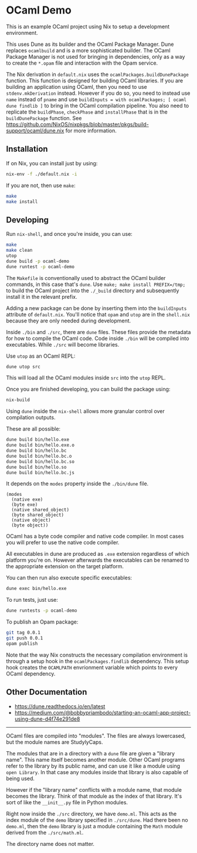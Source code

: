 # OCaml Demo

This is an example OCaml project using Nix to setup a development environment.

This uses Dune as its builder and the OCaml Package Manager. Dune replaces `ocamlbuild` and is a more sophisticated builder. The OCaml Package Manager is not used for bringing in dependencies, only as a way to create the `*.opam` file and interaction with the Opam service.

The Nix derivation in `default.nix` uses the `ocamlPackages.buildDunePackage` function. This function is designed for building OCaml libraries. If you are building an application using OCaml, then you need to use `stdenv.mkDerivation` instead. However if you do so, you need to instead use `name` instead of `pname` and use `buildInputs = with ocamlPackages; [ ocaml dune findlib ]` to bring in the OCaml compilation pipeline. You also need to replicate the `buildPhase`, `checkPhase` and `installPhase` that is in the `buildDunePackage` function. See https://github.com/NixOS/nixpkgs/blob/master/pkgs/build-support/ocaml/dune.nix for more information.

## Installation

If on Nix, you can install just by using:

```sh
nix-env -f ./default.nix -i
```

If you are not, then use `make`:

```sh
make
make install
```

## Developing

Run `nix-shell`, and once you're inside, you can use:

```sh
make
make clean
utop
dune build -p ocaml-demo
dune runtest -p ocaml-demo
```

The `Makefile` is conventionally used to abstract the OCaml builder commands, in this case that's `dune`. Use `make; make install PREFIX=/tmp;` to build the OCaml project into the `./_build` directory and subsequently install it in the relevant prefix.

Adding a new package can be done by inserting them into the `buildInputs` attribute of `default.nix`. You'll notice that `opam` and `utop` are in the `shell.nix` because they are only needed during development.

Inside `./bin` and `./src`, there are `dune` files. These files provide the metadata for how to compile the OCaml code. Code inside `./bin` will be compiled into executables. While `./src` will become libraries.

Use `utop` as an OCaml REPL:

```sh
dune utop src
```

This will load all the OCaml modules inside `src` into the `utop` REPL.

Once you are finished developing, you can build the package using:

```sh
nix-build
```

Using `dune` inside the `nix-shell` allows more granular control over compilation outputs.

These are all possible:

```sh
dune build bin/hello.exe
dune build bin/hello.exe.o
dune build bin/hello.bc
dune build bin/hello.bc.o
dune build bin/hello.bc.so
dune build bin/hello.so
dune build bin/hello.bc.js
```

It depends on the `modes` property inside the `./bin/dune` file.

```
(modes
  (native exe)
  (byte exe)
  (native shared_object)
  (byte shared_object)
  (native object)
  (byte object))
```

OCaml has a byte code compiler and native code compiler. In most cases you will prefer to use the native code compiler.

All executables in dune are produced as `.exe` extension regardless of which platform you're on. However afterwards the executables can be renamed to the appropriate extension on the target platform.

You can then run also execute specific executables:

```sh
dune exec bin/hello.exe
```

To run tests, just use:

```sh
dune runtests -p ocaml-demo
```

To publish an Opam package:

```sh
git tag 0.0.1
git push 0.0.1
opam publish
```

Note that the way Nix constructs the necessary compilation environment is through a setup hook in the `ocamlPackages.findlib` dependency. This setup hook creates the `OCAMLPATH` envrionment variable which points to every OCaml dependency.

## Other Documentation

* https://dune.readthedocs.io/en/latest
* https://medium.com/@bobbypriambodo/starting-an-ocaml-app-project-using-dune-d4f74e291de8

---

OCaml files are compiled into "modules". The files are always lowercased, but the module names are StudylyCaps.

The modules that are in a directory with a `dune` file are given a "library name". This name itself becomes another module. Other OCaml programs refer to the library by its public name, and can use it like a module using `open Library`. In that case any modules inside that library is also capable of being used.

However if the "library name" conflicts with a module name, that module becomes the library. Think of that module as the index of that library. It's sort of like the `__init__.py` file in Python modules.

Right now inside the `./src` directory, we have `demo.ml`. This acts as the index module of the `demo` library specified in `./src/dune`. Had there been no `demo.ml`, then the `demo` library is just a module containing the `Math` module derived from the `./src/math.ml`.

The directory name does not matter.
